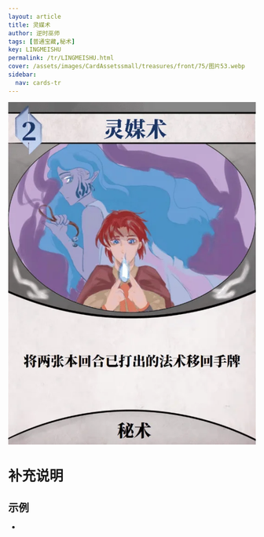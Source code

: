 ```yaml
---
layout: article
title: 灵媒术
author: 逆时巫师
tags: [普通宝藏,秘术]
key: LINGMEISHU
permalink: /tr/LINGMEISHU.html
cover: /assets/images/CardAssetssmall/treasures/front/75/图片53.webp
sidebar:
  nav: cards-tr
---
```

![](/assets/images/CardAssets/treasures/front/75/图片53.webp)

# 补充说明



## 示例
* 